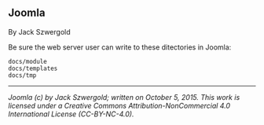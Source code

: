 ## Joomla

By Jack Szwergold

Be sure the web server user can write to these ditectories in Joomla:

	docs/module
	docs/templates
	docs/tmp

***

*Joomla (c) by Jack Szwergold; written on October 5, 2015. This work is licensed under a Creative Commons Attribution-NonCommercial 4.0 International License (CC-BY-NC-4.0).*
